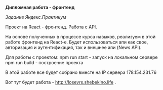 **Дипломная работа - фронтенд**

*Задание Яндекс.Практикум*

Проект на React - фронтенд. Работа с API. 

 На основе полученных в процессе курса навыков, реализуем в этой работе 
 фронтенд на React-е. Будет использоваться апи как свое, авторизация и
 аутентификация, так и внешнее апи (News API).

Для работы с проектом: 
npm run start - запуск на локальном сервере
npm run build - построение проекта

В этой работе все будет собрано вместе на 
IP сервера 178.154.231.76

Вот тут будет работа - http://losevrs.shebekino.life .